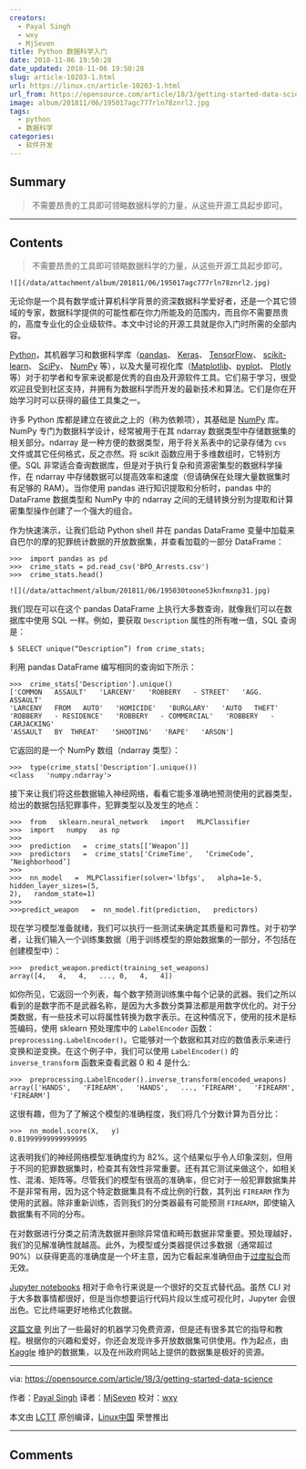 ```yaml
---
creators:
  - Payal Singh
  - wxy
  - MjSeven
title: Python 数据科学入门
date: 2018-11-06 19:50:28
date_updated: 2018-11-06 19:50:28
slug: article-10203-1.html
url: https://linux.cn/article-10203-1.html
url_from: https://opensource.com/article/18/3/getting-started-data-science
image: album/201811/06/195017agc777rln78znrl2.jpg
tags:
  - python
  - 数据科学
categories:
  - 软件开发
---
```


## Summary

> 不需要昂贵的工具即可领略数据科学的力量，从这些开源工具起步即可。

***

<!-- more -->

## Contents

> 
> 不需要昂贵的工具即可领略数据科学的力量，从这些开源工具起步即可。
> 
> 
> 

`![](/data/attachment/album/201811/06/195017agc777rln78znrl2.jpg)`

无论你是一个具有数学或计算机科学背景的资深数据科学爱好者，还是一个其它领域的专家，数据科学提供的可能性都在你力所能及的范围内，而且你不需要昂贵的，高度专业化的企业级软件。本文中讨论的开源工具就是你入门时所需的全部内容。

[Python](https://www.python.org/)，其机器学习和数据科学库（[pandas](https://pandas.pydata.org/)、 [Keras](https://keras.io/)、 [TensorFlow](https://www.tensorflow.org/)、 [scikit-learn](http://scikit-learn.org/stable/)、 [SciPy](https://www.scipy.org/)、 [NumPy](http://www.numpy.org/) 等），以及大量可视化库（[Matplotlib](https://matplotlib.org/)、[pyplot](https://matplotlib.org/api/pyplot_api.html)、 [Plotly](https://plot.ly/) 等）对于初学者和专家来说都是优秀的自由及开源软件工具。它们易于学习，很受欢迎且受到社区支持，并拥有为数据科学而开发的最新技术和算法。它们是你在开始学习时可以获得的最佳工具集之一。

许多 Python 库都是建立在彼此之上的（称为依赖项），其基础是 [NumPy](http://www.numpy.org/) 库。NumPy 专门为数据科学设计，经常被用于在其 ndarray 数据类型中存储数据集的相关部分。ndarray 是一种方便的数据类型，用于将关系表中的记录存储为 `cvs` 文件或其它任何格式，反之亦然。将 scikit 函数应用于多维数组时，它特别方便。SQL 非常适合查询数据库，但是对于执行复杂和资源密集型的数据科学操作，在 ndarray 中存储数据可以提高效率和速度（但请确保在处理大量数据集时有足够的 RAM）。当你使用 pandas 进行知识提取和分析时，pandas 中的 DataFrame 数据类型和 NumPy 中的 ndarray 之间的无缝转换分别为提取和计算密集型操作创建了一个强大的组合。

作为快速演示，让我们启动 Python shell 并在 pandas DataFrame 变量中加载来自巴尔的摩的犯罪统计数据的开放数据集，并查看加载的一部分 DataFrame：

```shell
>>>  import pandas as pd
>>>  crime_stats = pd.read_csv('BPD_Arrests.csv')
>>>  crime_stats.head()
```

`![](/data/attachment/album/201811/06/195030toone53knfmxnp31.jpg)`

我们现在可以在这个 pandas DataFrame 上执行大多数查询，就像我们可以在数据库中使用 SQL 一样。例如，要获取 `Description` 属性的所有唯一值，SQL 查询是：

```shell
$ SELECT unique(“Description”) from crime_stats;
```

利用 pandas DataFrame 编写相同的查询如下所示：

```shell
>>>  crime_stats['Description'].unique()
['COMMON   ASSAULT'   'LARCENY'   'ROBBERY   - STREET'   'AGG.   ASSAULT'
'LARCENY   FROM   AUTO'   'HOMICIDE'   'BURGLARY'   'AUTO   THEFT'
'ROBBERY   - RESIDENCE'   'ROBBERY   - COMMERCIAL'   'ROBBERY   - CARJACKING'
'ASSAULT   BY  THREAT'   'SHOOTING'   'RAPE'   'ARSON']
```

它返回的是一个 NumPy 数组（ndarray 类型）：

```shell
>>>  type(crime_stats['Description'].unique())
<class   'numpy.ndarray'>
```

接下来让我们将这些数据输入神经网络，看看它能多准确地预测使用的武器类型，给出的数据包括犯罪事件，犯罪类型以及发生的地点：

```shell
>>>  from   sklearn.neural_network   import   MLPClassifier
>>>  import   numpy   as np
>>>
>>>  prediction   =  crime_stats[[‘Weapon’]]
>>>  predictors   =  crime_stats['CrimeTime',   ‘CrimeCode’,   ‘Neighborhood’]
>>>
>>>  nn_model   =  MLPClassifier(solver='lbfgs',   alpha=1e-5,   hidden_layer_sizes=(5,
2),   random_state=1)
>>>
>>>predict_weapon   =  nn_model.fit(prediction,   predictors)
```

现在学习模型准备就绪，我们可以执行一些测试来确定其质量和可靠性。对于初学者，让我们输入一个训练集数据（用于训练模型的原始数据集的一部分，不包括在创建模型中）：

```shell
>>>  predict_weapon.predict(training_set_weapons)
array([4,   4,   4,   ..., 0,   4,   4])
```

如你所见，它返回一个列表，每个数字预测训练集中每个记录的武器。我们之所以看到的是数字而不是武器名称，是因为大多数分类算法都是用数字优化的。对于分类数据，有一些技术可以将属性转换为数字表示。在这种情况下，使用的技术是标签编码，使用 sklearn 预处理库中的 `LabelEncoder` 函数：`preprocessing.LabelEncoder()`。它能够对一个数据和其对应的数值表示来进行变换和逆变换。在这个例子中，我们可以使用 `LabelEncoder()` 的 `inverse_transform` 函数来查看武器 0 和 4 是什么:

```shell
>>>  preprocessing.LabelEncoder().inverse_transform(encoded_weapons)
array(['HANDS',   'FIREARM',   'HANDS',   ..., 'FIREARM',   'FIREARM',   'FIREARM']
```

这很有趣，但为了了解这个模型的准确程度，我们将几个分数计算为百分比：

```shell
>>>  nn_model.score(X,   y)
0.81999999999999995
```

这表明我们的神经网络模型准确度约为 82%。这个结果似乎令人印象深刻，但用于不同的犯罪数据集时，检查其有效性非常重要。还有其它测试来做这个，如相关性、混淆、矩阵等。尽管我们的模型有很高的准确率，但它对于一般犯罪数据集并不是非常有用，因为这个特定数据集具有不成比例的行数，其列出 `FIREARM` 作为使用的武器。除非重新训练，否则我们的分类器最有可能预测 `FIREARM`，即使输入数据集有不同的分布。

在对数据进行分类之前清洗数据并删除异常值和畸形数据非常重要。预处理越好，我们的见解准确性就越高。此外，为模型或分类器提供过多数据（通常超过 90%）以获得更高的准确度是一个坏主意，因为它看起来准确但由于[过度拟合](https://www.kdnuggets.com/2014/06/cardinal-sin-data-mining-data-science.html)而无效。

[Jupyter notebooks](http://jupyter.org/) 相对于命令行来说是一个很好的交互式替代品。虽然 CLI 对于大多数事情都很好，但是当你想要运行代码片段以生成可视化时，Jupyter 会很出色。它比终端更好地格式化数据。

[这篇文章](https://machinelearningmastery.com/best-machine-learning-resources-for-getting-started/) 列出了一些最好的机器学习免费资源，但是还有很多其它的指导和教程。根据你的兴趣和爱好，你还会发现许多开放数据集可供使用。作为起点，由 [Kaggle](https://www.kaggle.com/) 维护的数据集，以及在州政府网站上提供的数据集是极好的资源。

---

via: <https://opensource.com/article/18/3/getting-started-data-science>

作者：[Payal Singh](https://opensource.com/users/payalsingh) 译者：[MjSeven](https://github.com/MjSeven) 校对：[wxy](https://github.com/wxy)

本文由 [LCTT](https://github.com/LCTT/TranslateProject) 原创编译，[Linux中国](https://linux.cn/) 荣誉推出

***

## Comments
